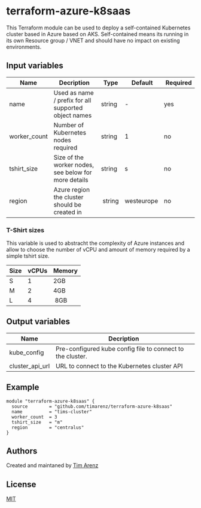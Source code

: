 # terraform-azure-k8saas
This Terraform module can be used to deploy a self-contained Kubernetes cluster based in Azure based on AKS.
Self-contained means its running in its own Resource group / VNET and should have no impact on existing environments.

## Input variables
| Name | Decription | Type | Default | Required |
| ---- | ---------- | ---- | ------- | -------- |
| name | Used as name / prefix for all supported object names | string | - | yes |
| worker_count | Number of Kubernetes nodes required | string | 1 | no |
| tshirt_size | Size of the worker nodes, see below for more details | string | s | no |
| region | Azure region the cluster should be created in | string | westeurope | no |

### T-Shirt sizes
This variable is used to abstracht the complexity of Azure instances and allow to choose the number of vCPU and amount of memory required by a simple tshirt size.

| Size | vCPUs | Memory |
| ---- | ----- | ------ |
| S | 1 | 2GB |
| M | 2 | 4GB |
| L | 4 | 8GB |

## Output variables
| Name | Decription |
| ---- | ---------- |
| kube_config | Pre-configured kube config file to connect to the cluster. |
| cluster_api_url | URL to connect to the Kubernetes cluster API |

## Example
```hcl
module "terraform-azure-k8saas" {
  source        = "github.com/timarenz/terraform-azure-k8saas"
  name          = "tims-cluster"
  worker_count  = 3
  tshirt_size   = "m"
  region        = "centralus"
}
```

## Authors
Created and maintaned by [Tim Arenz](https://github.com/timarenz)

## License
[MIT](LICENSE)
